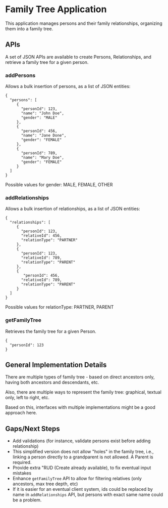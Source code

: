 # Family Tree Application
This application manages persons and their family relationships,  organizing them into a family tree.

## APIs

A set of JSON APIs are available to create Persons, Relationships, and retrieve a family tree for a given person.

### addPersons
Allows a bulk insertion of persons, as a list of JSON entities:

````
{
  "persons": [
     {
       "personId": 123,
       "name": "John Doe",
       "gender": "MALE"
     },
     {
       "personId": 456,
       "name": "Jane Done",
       "gender": "FEMALE"
     },
     {
       "personId": 789,
       "name": "Mary Doe",
       "gender": "FEMALE"
     }
  ]
}
````

Possible values for gender: MALE, FEMALE, OTHER

### addRelationships
Allows a bulk insertion of relationships, as a list of JSON entities:
````
{
  "relationships": [
     {
       "personId": 123,
       "relativeId": 456,
       "relationType": "PARTNER"
     },
     {
       "personId": 123,
       "relativeId": 789,
       "relationType": "PARENT"
     },
     {
     	"personId": 456,
       "relativeId": 789,
       "relationType": "PARENT"
     }
  ]
}
````
Possible values for relationType: PARTNER, PARENT

### getFamilyTree
Retrieves the family tree for a given Person.
````
{
  "personId": 123
}
````

## General Implementation Details

There are multiple types of family tree - based on direct ancestors only, having both ancestors and descendants, etc.

Also, there are multiple ways to represent the family tree: graphical, textual only, left to right, etc.

Based on this, interfaces with multiple implementations might be a good approach here.

## Gaps/Next Steps
- Add validations (for instance, validate persons exist before adding relationship)
- This simplified version does not allow "holes" in the family tree, i.e., linking a person directly to a grandparent is not allowed. A Parent is required.
- Provide extra "RUD (Create already available), to fix eventual input mistakes
- Enhance `getFamilyTree` API to allow for filtering relatives (only ancestors, max tree depth, etc)
- If it is easier for an eventual client system, ids could be replaced by name in `addRelationships` API, but persons with exact same name could be a problem.